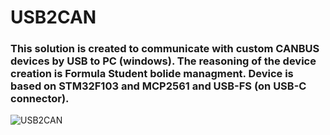 # USB2CAN

### This solution is created to communicate with custom CANBUS devices by USB to PC (windows). The reasoning of the device creation is Formula Student bolide managment. Device is based on STM32F103 and MCP2561 and USB-FS (on USB-C connector).

![USB2CAN](https://user-images.githubusercontent.com/78111197/194761294-1a7194a0-7ab8-466e-a360-b82e1c002a42.png)
